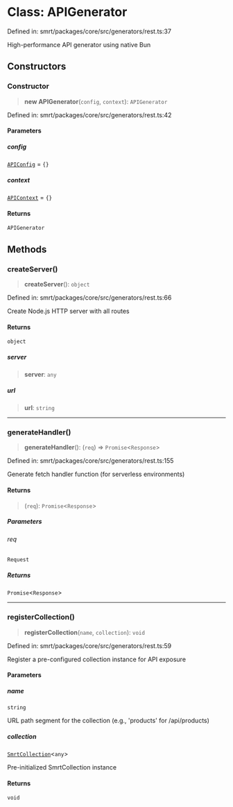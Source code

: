 # Class: APIGenerator

Defined in: smrt/packages/core/src/generators/rest.ts:37

High-performance API generator using native Bun

## Constructors

### Constructor

> **new APIGenerator**(`config`, `context`): `APIGenerator`

Defined in: smrt/packages/core/src/generators/rest.ts:42

#### Parameters

##### config

[`APIConfig`](../interfaces/APIConfig.md) = `{}`

##### context

[`APIContext`](../interfaces/APIContext.md) = `{}`

#### Returns

`APIGenerator`

## Methods

### createServer()

> **createServer**(): `object`

Defined in: smrt/packages/core/src/generators/rest.ts:66

Create Node.js HTTP server with all routes

#### Returns

`object`

##### server

> **server**: `any`

##### url

> **url**: `string`

***

### generateHandler()

> **generateHandler**(): (`req`) => `Promise`\<`Response`\>

Defined in: smrt/packages/core/src/generators/rest.ts:155

Generate fetch handler function (for serverless environments)

#### Returns

> (`req`): `Promise`\<`Response`\>

##### Parameters

###### req

`Request`

##### Returns

`Promise`\<`Response`\>

***

### registerCollection()

> **registerCollection**(`name`, `collection`): `void`

Defined in: smrt/packages/core/src/generators/rest.ts:59

Register a pre-configured collection instance for API exposure

#### Parameters

##### name

`string`

URL path segment for the collection (e.g., 'products' for /api/products)

##### collection

[`SmrtCollection`](SmrtCollection.md)\<`any`\>

Pre-initialized SmrtCollection instance

#### Returns

`void`
